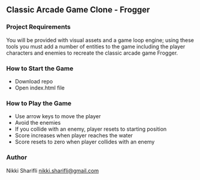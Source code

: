 ## Classic Arcade Game Clone - Frogger

### Project Requirements

You will be provided with visual assets and a game loop engine;
using these tools you must add a number of entities to the game including the
player characters and enemies to recreate the classic arcade game Frogger.

### How to Start the Game

* Download repo
* Open index.html file

### How to Play the Game

* Use arrow keys to move the player
* Avoid the enemies
* If you collide with an enemy, player resets to starting position
* Score increases when player reaches the water
* Score resets to zero when player collides with an enemy

### Author

Nikki Sharifli
nikki.sharifli@gmail.com